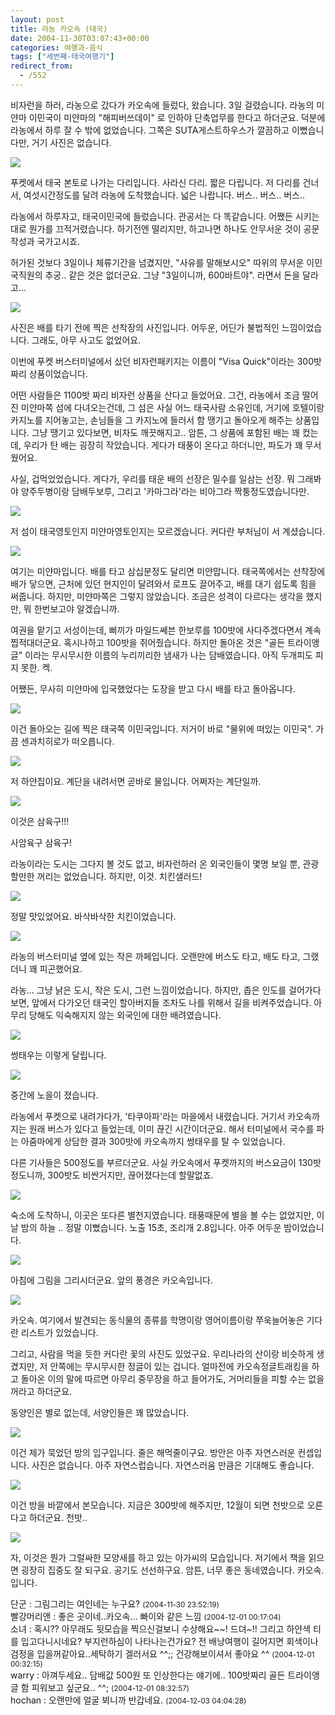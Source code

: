```yaml
---
layout: post
title: 라농 카오속 (태국)
date: 2004-11-30T03:07:43+00:00
categories: 여행과-음식
tags: ["세번째-태국여행기"]
redirect_from:
  - /552
---
```


비자런을 하러, 라농으로 갔다가 카오속에 들렀다, 왔습니다. 3일 걸렸습니다. 라농의 미얀마 이민국이 미얀마의 "해피버쓰데이" 로 인하야 단축업무를 한다고 하더군요. 덕분에 라농에서 하루 잘 수 밖에 없었습니다. 그쪽은 SUTA게스트하우스가 깔끔하고 이뻤습니다만, 거기 사진은 없습니다.

![ ](/assets/media/uploads_2004_11_PICT2028.jpg)

푸켓에서 태국 본토로 나가는 다리입니다. 사라신 다리. 짧은 다립니다. 저 다리를 건너서, 여섯시간정도를 달려 라농에 도착했습니다. 넓은 나랍니다. 버스.. 버스.. 버스..

라농에서 하루자고, 태국이민국에 들렀습니다. 관공서는 다 똑같습니다. 어쨌든 시키는 대로 뭔가를 끄적거렸습니다. 하기전엔 떨리지만, 하고나면 하나도 안무서운 것이 공문작성과 국가고시죠.

허가된 것보다 3일이나 체류기간을 넘겼지만, "사유를 말해보시오" 따위의 무서운 이민국직원의 추궁.. 같은 것은 없더군요. 그냥 "3일이니까, 600바트야". 라면서 돈을 달라고...

![ ](/assets/media/uploads_2004_11_PICT2038.jpg)

사진은 배를 타기 전에 찍은 선착장의 사진입니다. 어두운, 어딘가 불법적인 느낌이었습니다. 그래도, 아무 사고도 없었어요.

이번에 푸켓 버스터미널에서 샀던 비자런패키지는 이름이 "Visa Quick"이라는 300밧 짜리 상품이었습니다.

어떤 사람들은 1100밧 짜리 비자런 상품을 산다고 들었어요. 그건, 라농에서 조금 떨어진 미얀마쪽 섬에 다녀오는건데, 그 섬은 사실 어느 태국사람 소유인데, 거기에 호텔이랑 카지노를 지어놓고는, 손님들을 그 카지노에 들러서 함 땡기고 돌아오게 해주는 상품입니다. 그냥 땡기고 있다보면, 비자도 깨끗해지고.. 암튼, 그 상품에 포함된 배는 꽤 컸는데, 우리가 탄 배는 굉장히 작았습니다. 게다가 태풍이 온다고 하더니만, 파도가 꽤 무서웠어요.

사실, 겁먹었었습니다. 게다가, 우리를 태운 배의 선장은 밀수를 일삼는 선장. 뭐 그래봐야 양주두병이랑 담배두보루, 그리고 '카마그라'라는 비아그라 짝퉁정도였습니다만.

![ ](/assets/media/uploads_2004_11_PICT2040.jpg)

저 섬이 태국영토인지 미얀마영토인지는 모르겠습니다. 커다란 부처님이 서 계셨습니다.

![ ](/assets/media/uploads_2004_11_PICT2041.jpg)

여기는 미얀마입니다. 배를 타고 삼십분정도 달리면 미얀맙니다. 태국쪽에서는 선착장에 배가 닿으면, 근처에 있던 현지인이 달려와서 로프도 끌어주고, 배를 대기 쉽도록 힘을 써줍니다. 하지만, 미얀마쪽은 그렇지 않았습니다. 조금은 성격이 다르다는 생각을 했지만, 뭐 한번보고야 알겠습니까.

여권을 맡기고 서성이는데, 삐끼가 마일드쎄븐 한보루를 100밧에 사다주겠다면서 계속 찝적대더군요. 혹시나하고 100밧을 쥐어줬습니다. 하지만 돌아온 것은 "골든 트라이앵글" 이라는 무시무시한 이름의 누리끼리한 냄새가 나는 담배였습니다. 아직 두개피도 피지 못한. 켁.

어쨌든, 무사히 미얀마에 입국했었다는 도장을 받고 다시 배를 타고 돌아옵니다.

![ ](/assets/media/uploads_2004_11_PICT2043.jpg)

이건 돌아오는 길에 찍은 태국쪽 이민국입니다. 저거이 바로 "물위에 떠있는 이민국". 가끔 센과치히로가 떠오릅니다.

![ ](/assets/media/uploads_2004_11_PICT2046.jpg)

저 하얀집이요. 계단을 내려서면 곧바로 물입니다. 어쩌자는 계단일까.

![ ](/assets/media/uploads_2004_11_PICT2047.jpg)

이것은 삼육구!!!

사암육구 삼육구!

라농이라는 도시는 그다지 볼 것도 없고, 비자런하러 온 외국인들이 몇명 보일 뿐, 관광할만한 꺼리는 없었습니다. 하지만, 이것. 치킨샐러드!

![ ](/assets/media/uploads_2004_11_PICT2054.jpg)

정말 맛있었어요. 바삭바삭한 치킨이었습니다.

![ ](/assets/media/uploads_2004_11_PICT2058.jpg)

라농의 버스터미널 옆에 있는 작은 까페입니다. 오랜만에 버스도 타고, 배도 타고, 그랬더니 꽤 피곤했어요.

라농... 그냥 낡은 도시, 작은 도시, 그런 느낌이었습니다. 하지만, 좁은 인도를 걸어가다보면, 앞에서 다가오던 태국인 할아버지들 조차도 나를 위해서 길을 비켜주었습니다. 아무리 당해도 익숙해지지 않는 외국인에 대한 배려였습니다.

![ ](/assets/media/uploads_2004_11_PICT2087.jpg)

썽태우는 이렇게 달립니다.

![ ](/assets/media/uploads_2004_11_PICT2093.jpg)

중간에 노을이 졌습니다.

라농에서 푸켓으로 내려가다가, '타쿠아파'라는 마을에서 내렸습니다. 거기서 카오속까지는 원래 버스가 있다고 들었는데, 이미 끊긴 시간이더군요. 해서 터미널에서 국수를 파는 아줌마에게 상담한 결과 300밧에 카오속까지 썽태우를 탈 수 있었습니다.

다른 기사들은 500정도를 부르더군요. 사실 카오속에서 푸켓까지의 버스요금이 130밧정도니까, 300밧도 비싼거지만, 끊어졌다는데 할말없죠.

![ ](/assets/media/uploads_2004_11_PICT2097.jpg)

숙소에 도착하니, 이곳은 또다른 별천지였습니다. 태풍때문에 별을 볼 수는 없었지만, 이날 밤의 하늘 .. 정말 이뻤습니다. 노출 15초, 조리개 2.8입니다. 아주 어두운 밤이었습니다.

![ ](/assets/media/uploads_2004_11_PICT2101.jpg)

아침에 그림을 그리시더군요. 앞의 풍경은 카오속입니다.

![ ](/assets/media/uploads_2004_11_PICT2103.jpg)

카오속. 여기에서 발견되는 동식물의 종류를 학명이랑 영어이름이랑 쭈욱늘어놓은 기다란 리스트가 있었습니다.

그리고, 사람을 먹을 듯한 커다란 꽃의 사진도 있었구요. 우리나라의 산이랑 비슷하게 생겼지만, 저 안쪽에는 무시무시한 정글이 있는 겁니다. 얼마전에 카오속정글트래킹을 하고 돌아온 이의 말에 따르면 아무리 중무장을 하고 들어가도, 거머리들을 피할 수는 없을꺼라고 하더군요.

동양인은 별로 없는데, 서양인들은 꽤 많았습니다.

![ ](/assets/media/uploads_2004_11_PICT2108.jpg)

이건 제가 묵었던 방의 입구입니다. 줄은 해먹줄이구요. 방안은 아주 자연스러운 컨셉입니다. 사진은 없습니다. 아주 자연스럽습니다. 자연스러움 만큼은 기대해도 좋습니다.

![ ](/assets/media/uploads_2004_11_PICT2111.jpg)

이건 방을 바깥에서 본모습니다. 지금은 300밧에 해주지만, 12월이 되면 천밧으로 오른다고 하더군요. 천밧..

![ ](/assets/media/uploads_2004_11_PICT2115.jpg)

자, 이것은 뭔가 그럴싸한 모양새를 하고 있는 아가씨의 모습입니다. 저기에서 책을 읽으면 굉장히 집중도 잘 되구요. 공기도 선선하구요. 암튼, 너무 좋은 동네였습니다. 카오속. 입니다.
<div id=comments>
<div class=comment>
<!--- cmt:924 --->
<!--- mail: --->
<!--- parent:0 --->
단군 : 
그림그리는 여인네는 누구요?
 <small>(2004-11-30 23:52:19)</small>
</div>
<div class=comment>
<!--- cmt:925 --->
<!--- mail: --->
<!--- parent:0 --->
빨강머리앤 : 
좋은  곳이네..카오속...
빠이와 같은 느낌
 <small>(2004-12-01 00:17:04)</small>
</div>
<div class=comment>
<!--- cmt:926 --->
<!--- mail: --->
<!--- parent:0 --->
소녀 : 
혹시?? 아무래도 뒷모습을 찍으신걸보니 수상해요~~! 드뎌~!!
그리고 하얀색 티를 입고다니시네요? 
부지런하심이 나타나는건가요? 
전 배낭여행이 길어지면 회색이나 검정을 입을꺼같아요..세탁하기 겔러서요 ^^;;
건강해보이셔서 좋아요 ^^
 <small>(2004-12-01 00:32:15)</small>
</div>
<div class=comment>
<!--- cmt:927 --->
<!--- mail: --->
<!--- parent:0 --->
warry : 
아껴두세요..
담배값 500원 또 인상한다는 얘기에..
100밧짜리 골든 트라이앵글 함 피워보고 싶군요.. ^^;
 <small>(2004-12-01 08:32:57)</small>
</div>
<div class=comment>
<!--- cmt:928 --->
<!--- mail: --->
<!--- parent:0 --->
hochan : 
오랜만에 얼굴 뵈니까 반갑네요.
 <small>(2004-12-03 04:04:28)</small>
</div>
</div>
